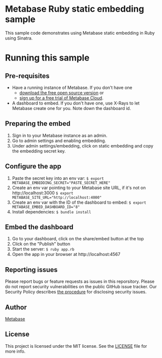 # Metabase Ruby static embedding sample

This sample code demonstrates using Metabase static embedding in Ruby using Sinatra.

# Running this sample

## Pre-requisites
* Have a running instance of Metabase. If you don't have one
  * [download the free open source version](https://www.metabase.com/start/oss/) or
  * [sign up for a free trial of Metabase Cloud](https://www.metabase.com/pricing/).
* A dashboard to embed. If you don't have one, use X-Rays to let Metabase create one for you. Note down the dashboard id.

## Preparing the embed
1. Sign in to your Metabase instance as an admin. 
2. Go to admin settings and enabling embedding.
3. Under admin settings/embedding, click on static embedding and copy the embedding secret key.

## Configure the app

1. Paste the secret key into an env var: `$ export METABASE_EMBEDDING_SECRET="PASTE_SECRET_HERE"`
2. Create an env var pointing to your Metabase site URL, if it's not on http://localhost:3000 `$ export METABASE_SITE_URL="http://localhost:4000"`
3. Create an env var with the ID of the dashboard to embed: `$ export METABASE_EMBED_DASHBOARD_ID="8"`
3. Install dependencies: `$ bundle install`

## Embed the dashboard
1. Go to your dashboard, click on the share/embed button at the top
2. Click on the "Publish" button
3. Start the server: `$ ruby app.rb`
4. Open the app in your browser at http://localhost:4567

## Reporting issues

Please report bugs or feature requests as issues in this reporsitory. Please do not report security vulnerabilities on the public GitHub issue tracker. Our Security Policy describes [the procedure](https://github.com/metabase/metabase/security#reporting-a-vulnerability) for disclosing security issues.

## Author

[Metabase](https://metabase.com)

## License

This project is licensed under the MIT license. See the [LICENSE](./LICENSE) file for more info.

